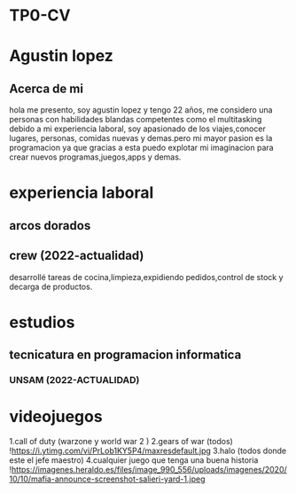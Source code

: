 # TP0-CV
# Agustin lopez
## Acerca de mi
hola me presento, soy agustin lopez  y tengo 22 años, me considero una personas con habilidades blandas competentes como el multitasking debido a mi experiencia laboral, soy apasionado de los viajes,conocer lugares, personas, comidas nuevas y demas.pero mi mayor pasion es la programacion ya que gracias a esta puedo explotar mi imaginacion para crear nuevos programas,juegos,apps y demas.

# experiencia laboral
## arcos dorados
## crew (2022-actualidad)
desarrollé tareas de cocina,limpieza,expidiendo pedidos,control de stock y decarga de productos.

# estudios
## tecnicatura en programacion informatica
### UNSAM (2022-ACTUALIDAD)

# videojuegos
1.call of duty (warzone y world war 2
)
2.gears of war (todos)
!https://i.ytimg.com/vi/PrLob1KY5P4/maxresdefault.jpg
3.halo (todos donde este el jefe maestro)
4.cualquier juego que tenga una buena historia
!https://imagenes.heraldo.es/files/image_990_556/uploads/imagenes/2020/10/10/mafia-announce-screenshot-salieri-yard-1.jpeg